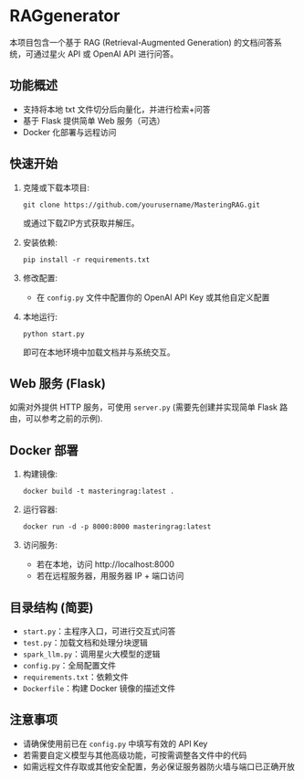 # RAGgenerator

本项目包含一个基于 RAG (Retrieval-Augmented Generation) 的文档问答系统，可通过星火 API 或 OpenAI API 进行问答。

## 功能概述
- 支持将本地 txt 文件切分后向量化，并进行检索+问答
- 基于 Flask 提供简单 Web 服务（可选）
- Docker 化部署与远程访问

## 快速开始

1. 克隆或下载本项目:
   ```
   git clone https://github.com/yourusername/MasteringRAG.git
   ```
   或通过下载ZIP方式获取并解压。

2. 安装依赖:
   ```
   pip install -r requirements.txt
   ```

3. 修改配置:
   - 在 `config.py` 文件中配置你的 OpenAI API Key 或其他自定义配置

4. 本地运行:
   ```
   python start.py
   ```
   即可在本地环境中加载文档并与系统交互。

## Web 服务 (Flask)
如需对外提供 HTTP 服务，可使用 `server.py` (需要先创建并实现简单 Flask 路由，可以参考之前的示例).

## Docker 部署

1. 构建镜像:
   ```
   docker build -t masteringrag:latest .
   ```

2. 运行容器:
   ```
   docker run -d -p 8000:8000 masteringrag:latest
   ```

3. 访问服务:
   - 若在本地，访问 http://localhost:8000
   - 若在远程服务器，用服务器 IP + 端口访问

## 目录结构 (简要)
- `start.py`：主程序入口，可进行交互式问答
- `test.py`：加载文档和处理分块逻辑
- `spark_llm.py`：调用星火大模型的逻辑
- `config.py`：全局配置文件
- `requirements.txt`：依赖文件
- `Dockerfile`：构建 Docker 镜像的描述文件

## 注意事项
- 请确保使用前已在 `config.py` 中填写有效的 API Key
- 若需要自定义模型与其他高级功能，可按需调整各文件中的代码
- 如需远程文件存取或其他安全配置，务必保证服务器防火墙与端口已正确开放


